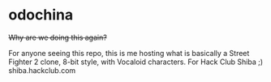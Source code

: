 # odochina
~~Why are we doing this again?~~

For anyone seeing this repo, this is me hosting what is basically a Street Fighter 2 clone, 8-bit style, with Vocaloid characters.
For Hack Club Shiba ;)
shiba.hackclub.com
